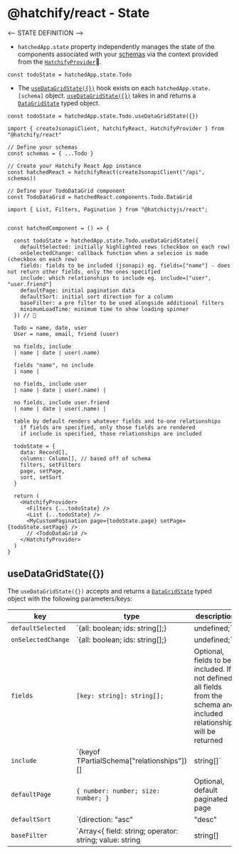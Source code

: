# @hatchify/react - State

<-- STATE DEFINITION -->

- `hatchedApp.state` property independently manages the state of the components associated with your [schemas](../schema/README.md) via the context provided from the [`HatchifyProvider`](./components.md#hatchify-provider)🛑.

`const todoState = hatchedApp.state.Todo`

- The [`useDataGridState({})`](#useDataGridState) hook exists on each `hatchedApp.state.[schema]` object. [`useDataGridState({})`](#useDataGridState) takes in and returns a [`DataGridState`](./types.md#datagridstate) typed object.

`const todoState = hatchedApp.state.Todo.useDataGridState({})`

```tsx
import { createJsonapiClient, hatchifyReact, HatchifyProvider } from "@hatchify/react"

// Define your schemas
const schemas = { ...Todo }

// Create your Hatchify React App instance
const hatchedReact = hatchifyReact(createJsonapiClient("/api", schemas))

// Define your TodoDataGrid component
const TodoDataGrid = hatchedReact.components.Todo.DataGrid

import { List, Filters, Pagination } from "@hatchictyjs/react";


const hatchedComponent = () => {

  const todoState = hatchedApp.state.Todo.useDataGridState({
    defaultSelected: initially highlighted rows (checkbox on each row)
    onSelectedChange: callback function when a selecion is made (checkbox on each row)
    fields: fields to be included (jsonapi) eg. fields=["name"] - does not return other fields, only the ones specified
    include: which relationships to include eg. include=["user", "user.friend"]
    defaultPage: initial pagination data
    defaultSort: initial sort direction for a column
    baseFilter: a pre filter to be used alongside additional filters
    minimumLoadTime: minimum time to show loading spinner
  }) // 👀

  Todo = name, date, user
  User = name, email, friend (user)

  no fields, include
  | name | date | user(.name)

  fields "name", no include
  | name |

  no fields, include user
  | name | date | user(.name) |

  no fields, include user.friend
  | name | date | user(.name) |

  table by default renders whatever fields and to-one relationships
    if fields are specified, only those fields are rendered
    if include is specified, those relationships are included

  todoState = {
    data: Record[],
    columns: Column[], // based off of schema
    filters, setFilters
    page, setPage,
    sort, setSort
  }

  return (
    <HatchifyProvider>
      <Filters {...todoState} />
      <List {...todoState} />
      <MyCustomPagination page={todoState.page} setPage={todoState.setPage} />
      // <TodoDataGrid />
    </HatchifyProvider>
  )
}
```

## useDataGridState({})

The `useDataGridState({})` accepts and returns a [`DataGridState`](./types.md#datagridstate) typed object with the following parameters/keys:

| key                | type                                        | description                                                                                                                       |
| ------------------ | ------------------------------------------- | --------------------------------------------------------------------------------------------------------------------------------- | 
| `defaultSelected`  | `{all: boolean; ids: string[];}| undefined;`| Optional, used for checkboxes          |
| `onSelectedChange` | `{all: boolean; ids: string[];}| undefined;`| Optional, used for checkboxes          |
| `fields`           | `[key: string]: string[];`| Optional, fields to be included. If not defined, all fields from the schema and included relationships will be returned |
| `include`          | `(keyof TPartialSchema["relationships"])[]| string[]`| Optional, relationships to be included |
| `defaultPage`      | `{ number: number; size: number; }`| Optional, default paginated page                                                                                                  |
| `defaultSort`      | `{direction: "asc"|"desc"|undefined;|sortBy: string|undefined;}`|Optional, default sort direction |
| `baseFilter`       | `Array<{ field: string; operator: string; value: string | string[] | number | number[] | boolean | boolean[];}> | {[field: string]: {[filter in FilterTypes]?: string | string[] | number | number[] | boolean | boolean[];}} | string | undefined` | Optional, a pre filter to be used alongside additional filters |
